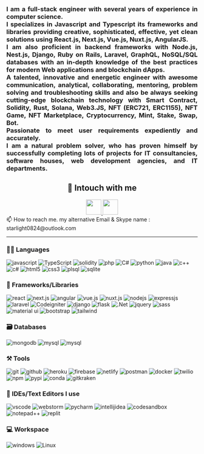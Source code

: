 <h3 align="justify">I am a full-stack engineer with several years of experience in computer science.  <br/>
I specializes in Javascript and Typescript its frameworks and libraries providing creative, sophisticated, effective, yet clean solutions using React.js, Next.js, Vue.js, Nuxt.js, AngularJS.<br/>
I am also proficient in backend frameworks with Node.js, Nest.js, Django, Ruby on Rails, Laravel, GraphQL, NoSQL/SQL databases with an in-depth knowledge of the best practices for modern Web applications and blockchain dApps.<br/>
A talented, innovative and energetic engineer with awesome communication, analytical, collaborating, mentoring, problem solving and troubleshooting skills and also be always seeking cutting-edge blockchain technology with Smart Contract, Solidity, Rust, Solana, Web3.JS, NFT (ERC721, ERC1155), NFT Game, NFT Marketplace, Cryptocurrency, Mint, Stake, Swap, Bot.<br/>
Passionate to meet user requirements expediently and accurately.<br/>
I am a natural problem solver, who has proven himself by successfully completing lots of projects for IT consultancies, software houses, web development agencies, and IT departments.</3>

<h2 align="center">🤝 Intouch with me </h2>
<div align="center">
    <a href="mailto:stardev0824@gmail.com">
        <img src='https://img.icons8.com/fluency/344/gmail-new.png' height="40">
    </a>
    <a href="https://join.skype.com/invite/AB1XZDu1HgFb">
        <img src='https://img.icons8.com/color/344/skype.png' height="40">
    </a>
</div>
📫 How to reach me.  my alternative Email & Skype name : starlight0824@outlook.com

---
### 🧑‍💻 Languages
![javascript](https://img.shields.io/badge/JavaScript-323330?style=for-the-badge&logo=javascript&logoColor=blue)
![TypeScript](https://img.shields.io/badge/TypeScript-007ACC?style=for-the-badge&logo=typescript&logoColor=white)
![solidity](https://img.shields.io/badge/Solidity-323330?style=for-the-badge&logo=solidity&logoColor=F7DF1E)
![php](https://img.shields.io/badge/php-323330?style=for-the-badge&logo=php&logoColor=blue)
![C#](https://img.shields.io/badge/csharp-FFD43B?style=for-the-badge&logo=c#&logoColor=green)
![python](https://img.shields.io/badge/Python-FFD43B?style=for-the-badge&logo=python&logoColor=darkgreen)
![java](https://img.shields.io/badge/Java-ED8B00?style=for-the-badge&logo=java&logoColor=white)
![c++](https://img.shields.io/badge/C%2B%2B-00599C?style=for-the-badge&logo=c%2B%2B&logoColor=white)
![c#](https://img.shields.io/badge/C%2B%2B-00599C?style=for-the-badge&logo=c%2B%2B&logoColor=white)
![html5](https://img.shields.io/badge/HTML5-E34F26?style=for-the-badge&logo=html5&logoColor=white)
![css3](https://img.shields.io/badge/CSS3-1572B6?style=for-the-badge&logo=css3&logoColor=white)
![plsql](https://img.shields.io/badge/PLSQL-F80000?style=for-the-badge&logo=oracle&logoColor=black)
![sqlite](https://img.shields.io/badge/SQLite-07405E?style=for-the-badge&logo=sqlite&logoColor=white)

### 🧩 Frameworks/Libraries
![react](https://img.shields.io/badge/React-20232A?style=for-the-badge&logo=react&logoColor=61DAFB)
![next.js](https://img.shields.io/badge/next-323330?style=for-the-badge&logo=next.js&logoColor=black)
![angular](https://img.shields.io/badge/Angular-323330?style=for-the-badge&logo=Angular&logoColor=red)
![vue.js](https://img.shields.io/badge/vue-323330?style=for-the-badge&logo=vue.js&logoColor=green)
![nuxt.js](https://img.shields.io/badge/Nuxt.js-323330?style=for-the-badge&logo=nuxt.js&logoColor=green)
![nodejs](https://img.shields.io/badge/Node.js-339933?style=for-the-badge&logo=nodedotjs&logoColor=white)
![expressjs](https://img.shields.io/badge/Express.js-000000?style=for-the-badge&logo=express&logoColor=white)
![laravel](https://img.shields.io/badge/laravel-323330?style=for-the-badge&logo=laravel&logoColor=red)
![Codeigniter](https://img.shields.io/badge/codeigniter-323330?style=for-the-badge&logo=codeigniter&logoColor=red)
![django](https://img.shields.io/badge/django-323330?style=for-the-badge&logo=django&logoColor=green)
![flask](https://img.shields.io/badge/Flask-000000?style=for-the-badge&logo=flask&logoColor=white)
![.Net](https://img.shields.io/badge/.Net-323330?style=for-the-badge&logo=.net&logoColor=white)
![jquery](https://img.shields.io/badge/jQuery-0769AD?style=for-the-badge&logo=jquery&logoColor=white)
![sass](https://img.shields.io/badge/Sass-CC6699?style=for-the-badge&logo=sass&logoColor=white)
![material ui](https://img.shields.io/badge/Material%20UI-007FFF?style=for-the-badge&logo=mui&logoColor=white)
![bootstrap](https://img.shields.io/badge/Bootstrap-563D7C?style=for-the-badge&logo=bootstrap&logoColor=white)
![tailwind](https://img.shields.io/badge/TailwindCss-323330?style=for-the-badge&logo=tailwindcss&logoColor=blue)


### 🗃️ Databases
![mongodb](https://img.shields.io/badge/MongoDB-4EA94B?style=for-the-badge&logo=mongodb&logoColor=white)
![mysql](https://img.shields.io/badge/MySQL-005C84?style=for-the-badge&logo=mysql&logoColor=white)
![mysql](https://img.shields.io/badge/postgresql-323330?style=for-the-badge&logo=postgresql&logoColor=blue)

### ⚒️ Tools
![git](https://img.shields.io/badge/GIT-E44C30?style=for-the-badge&logo=git&logoColor=white)
![github](https://img.shields.io/badge/GitHub-100000?style=for-the-badge&logo=github&logoColor=white)
![heroku](https://img.shields.io/badge/Heroku-430098?style=for-the-badge&logo=heroku&logoColor=white)
![firebase](https://img.shields.io/badge/firebase-ffca28?style=for-the-badge&logo=firebase&logoColor=black)
![netlify](https://img.shields.io/badge/Netlify-00C7B7?style=for-the-badge&logo=netlify&logoColor=white)
![postman](https://img.shields.io/badge/Postman-FF6C37?style=for-the-badge&logo=Postman&logoColor=white)
![docker](https://img.shields.io/badge/Docker-2CA5E0?style=for-the-badge&logo=docker&logoColor=white)
![twilio](https://img.shields.io/badge/Twilio-F22F46?style=for-the-badge&logo=Twilio&logoColor=white)
![npm](https://img.shields.io/badge/npm-CB3837?style=for-the-badge&logo=npm&logoColor=white)
![pypi](https://img.shields.io/badge/pypi-3775A9?style=for-the-badge&logo=pypi&logoColor=white)
![conda](https://img.shields.io/badge/conda-342B029.svg?&style=for-the-badge&logo=anaconda&logoColor=white)
![gitkraken](https://img.shields.io/badge/GitKraken-179287?style=for-the-badge&logo=GitKraken&logoColor=white)

### 🧠 IDEs/Text Editors I use
![vscode](https://img.shields.io/badge/Visual_Studio_Code-0078D4?style=for-the-badge&logo=visual%20studio%20code&logoColor=white)
![webstorm](https://img.shields.io/badge/WebStorm-000000?style=for-the-badge&logo=WebStorm&logoColor=white)
![pycharm](https://img.shields.io/badge/PyCharm-000000.svg?&style=for-the-badge&logo=PyCharm&logoColor=white)
![intellijidea](https://img.shields.io/badge/IntelliJIDEA-000000.svg?style=for-the-badge&logo=intellij-idea&logoColor=white)
![codesandbox](https://img.shields.io/badge/Codesandbox-000000?style=for-the-badge&logo=CodeSandbox&logoColor=white)
![notepad++](https://img.shields.io/badge/Notepad++-90E59A.svg?style=for-the-badge&logo=notepad%2B%2B&logoColor=black)
![replit](https://img.shields.io/badge/replit-667881?style=for-the-badge&logo=replit&logoColor=white)

### 💻 Workspace
![windows](https://img.shields.io/badge/Windows-0078D6?style=for-the-badge&logo=windows&logoColor=white)
![Linux](https://img.shields.io/badge/Linux-0096D6?style=for-the-badge&logo=linux&logoColor=white)
